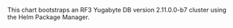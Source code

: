 This chart bootstraps an RF3 Yugabyte DB version 2.11.0.0-b7 cluster using the Helm Package Manager.
